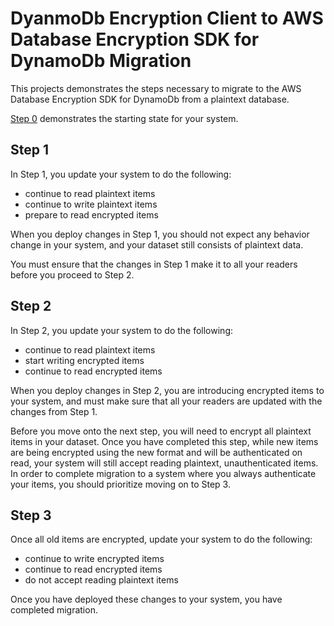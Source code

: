 # DyanmoDb Encryption Client to AWS Database Encryption SDK for DynamoDb Migration

This projects demonstrates the steps necessary
to migrate to the AWS Database Encryption SDK for DynamoDb
from a plaintext database.

[Step 0](Desktop/workplace/aws-dynamodb-encryption-dafny/Examples/runtimes/java/Migration/PlaintextToAWSDBE/DDBEC/README.md) demonstrates the starting state for your system.

## Step 1

In Step 1, you update your system to do the following:
- continue to read plaintext items
- continue to write plaintext items
- prepare to read encrypted items

When you deploy changes in Step 1,
you should not expect any behavior change in your system,
and your dataset still consists of plaintext data.

You must ensure that the changes in Step 1 make it to all your readers before you proceed to Step 2.

## Step 2

In Step 2, you update your system to do the following:
- continue to read plaintext items
- start writing encrypted items
- continue to read encrypted items

When you deploy changes in Step 2,
you are introducing encrypted items to your system,
and must make sure that all your readers are updated with the changes from Step 1.

Before you move onto the next step, you will need to encrypt all plaintext items in your dataset.
Once you have completed this step,
while new items are being encrypted using the new format and will be authenticated on read,
your system will still accept reading plaintext, unauthenticated items.
In order to complete migration to a system where you always authenticate your items,
you should prioritize moving on to Step 3.

## Step 3

Once all old items are encrypted,
update your system to do the following:
- continue to write encrypted items
- continue to read encrypted items
- do not accept reading plaintext items

Once you have deployed these changes to your system, you have completed migration.
